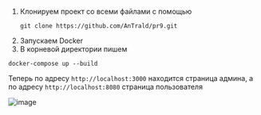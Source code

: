 1. Клонируем проект со всеми файлами с помощью 
    ```shell
    git clone https://github.com/AnTrald/pr9.git
   ```
2. Запускаем Docker
3. В корневой директории пишем 
  ```shell
  docker-compose up --build 
  ```


Теперь по адресу `http://localhost:3000` находится страница админа, а по адресу `http://localhost:8080` страница пользователя

 ![image](https://i.pinimg.com/736x/07/01/1e/07011eccd1f3c45d149441de527aa693.jpg)
